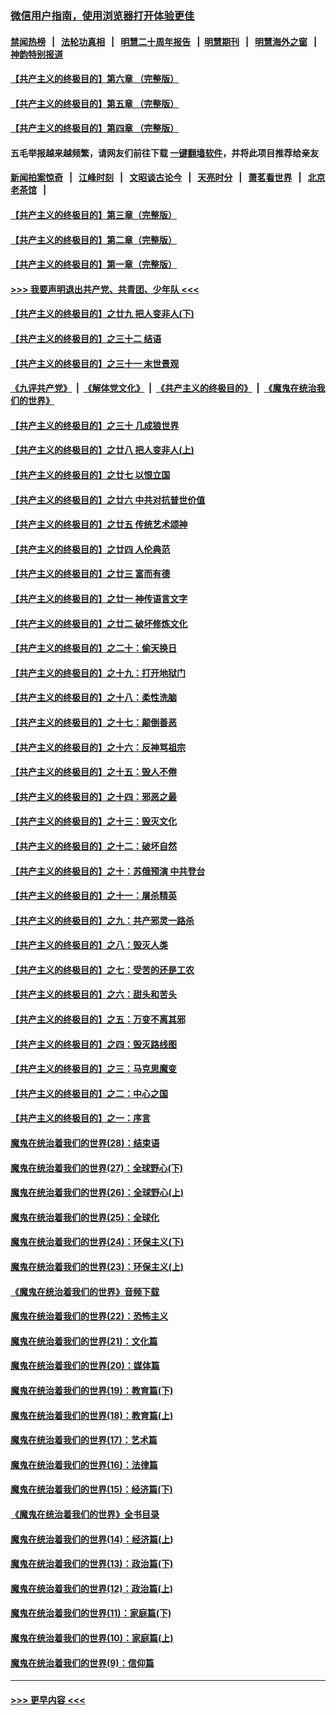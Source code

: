 ### [微信用户指南，使用浏览器打开体验更佳](https://github.com/gfw-breaker/banned-news1/blob/master/indexes/wechat-guide.md?t=0)
#### [禁闻热榜](热点新闻.md?t=0)  &nbsp;&nbsp;|&nbsp;&nbsp; [法轮功真相](https://github.com/gfw-breaker/truth/blob/master/README.md?t=0) &nbsp;&nbsp;|&nbsp;&nbsp; [明慧二十周年报告](https://github.com/gfw-breaker/mh-reports/blob/master/README.md?t=0) &nbsp;&nbsp;|&nbsp;&nbsp;[明慧期刊](https://github.com/gfw-breaker/mh-qikan) &nbsp;&nbsp;|&nbsp;&nbsp; [明慧海外之窗](https://github.com/gfw-breaker/mh-news/blob/master/README.md?t=0) &nbsp;&nbsp;|&nbsp;&nbsp; [神韵特别报道](https://github.com/gfw-breaker/mh-news/blob/master/shenyun.md?t=0)
#### [【共产主义的终极目的】第六章 （完整版）](../pages/nsc422/n11428913.md?t=02150633) 
#### [【共产主义的终极目的】第五章 （完整版）](../pages/nsc422/n11428912.md?t=02150633) 
#### [【共产主义的终极目的】第四章 （完整版）](../pages/nsc422/n11428907.md?t=02150633) 
#### 五毛举报越来越频繁，请网友们前往下载 [一键翻墙软件](https://github.com/gfw-breaker/ssr-accounts)，并将此项目推荐给亲友
#### [新闻拍案惊奇](https://github.com/gfw-breaker/banned-news1/blob/master/pages/link4.md) &nbsp;&nbsp;|&nbsp;&nbsp; [江峰时刻](https://github.com/gfw-breaker/banned-news1/blob/master/pages/link4.md) &nbsp;&nbsp;|&nbsp;&nbsp; [文昭谈古论今](https://github.com/gfw-breaker/banned-news1/blob/master/pages/link4.md) &nbsp;&nbsp;|&nbsp;&nbsp; [天亮时分](https://github.com/gfw-breaker/banned-news1/blob/master/pages/link4.md) &nbsp;&nbsp;|&nbsp;&nbsp; [萧茗看世界](https://github.com/gfw-breaker/banned-news1/blob/master/pages/link4.md) &nbsp;&nbsp;|&nbsp;&nbsp; [北京老茶馆](https://github.com/gfw-breaker/banned-news1/blob/master/pages/link4.md) &nbsp;&nbsp;|&nbsp;&nbsp; 
#### [【共产主义的终极目的】第三章（完整版）](../pages/nsc422/n11428848.md?t=02150633) 
#### [【共产主义的终极目的】第二章（完整版）](../pages/nsc422/n11428831.md?t=02150633) 
#### [【共产主义的终极目的】第一章（完整版）](../pages/nsc422/n11417651.md?t=02150633) 
#### [>>> 我要声明退出共产党、共青团、少年队 <<<](https://github.com/begood0513/goodnews/blob/master/quit/letter.md) 
#### [【共产主义的终极目的】之廿九 把人变非人(下)](../pages/nsc422/n11344140.md?t=02150633) 
#### [【共产主义的终极目的】之三十二 结语](../pages/nsc422/n11360535.md?t=02150633) 
#### [【共产主义的终极目的】之三十一 末世景观](../pages/nsc422/n11351129.md?t=02150633) 
#### [《九评共产党》](https://github.com/begood0513/9ping.md/blob/master/README.md) &nbsp;|&nbsp; [《解体党文化》](../../../../jtdwh.md/blob/master/README.md)  &nbsp;|&nbsp; [《共产主义的终极目的》](../../../../gczydzjmd.md/blob/master/README.md) &nbsp;|&nbsp; [《魔鬼在统治我们的世界》](../../../../mgztzwmdsj.md/blob/master/README.md) 
#### [【共产主义的终极目的】之三十 几成狼世界](../pages/nsc422/n11348280.md?t=02150633) 
#### [【共产主义的终极目的】之廿八 把人变非人(上)](../pages/nsc422/n11340492.md?t=02150633) 
#### [【共产主义的终极目的】之廿七 以恨立国](../pages/nsc422/n11336944.md?t=02150633) 
#### [【共产主义的终极目的】之廿六 中共对抗普世价值](../pages/nsc422/n11324785.md?t=02150633) 
#### [【共产主义的终极目的】之廿五 传统艺术颂神](../pages/nsc422/n11296396.md?t=02150633) 
#### [【共产主义的终极目的】之廿四 人伦典范](../pages/nsc422/n11296397.md?t=02150633) 
#### [【共产主义的终极目的】之廿三 富而有德](../pages/nsc422/n11283598.md?t=02150633) 
#### [【共产主义的终极目的】之廿一 神传语言文字](../pages/nsc422/n11263265.md?t=02150633) 
#### [【共产主义的终极目的】之廿二 破坏修炼文化](../pages/nsc422/n11245728.md?t=02150633) 
#### [【共产主义的终极目的】之二十：偷天换日](../pages/nsc422/n11238846.md?t=02150633) 
#### [【共产主义的终极目的】之十九：打开地狱门](../pages/nsc422/n11206376.md?t=02150633) 
#### [【共产主义的终极目的】之十八：柔性洗脑](../pages/nsc422/n11199994.md?t=02150633) 
#### [【共产主义的终极目的】之十七：颠倒善恶](../pages/nsc422/n11179782.md?t=02150633) 
#### [【共产主义的终极目的】之十六：反神骂祖宗](../pages/nsc422/n11166798.md?t=02150633) 
#### [【共产主义的终极目的】之十五：毁人不倦](../pages/nsc422/n11166792.md?t=02150633) 
#### [【共产主义的终极目的】之十四：邪恶之最](../pages/nsc422/n11150249.md?t=02150633) 
#### [【共产主义的终极目的】之十三：毁灭文化](../pages/nsc422/n11135227.md?t=02150633) 
#### [【共产主义的终极目的】之十二：破坏自然](../pages/nsc422/n11135214.md?t=02150633) 
#### [【共产主义的终极目的】之十：苏俄预演 中共登台](../pages/nsc422/n11118424.md?t=02150633) 
#### [【共产主义的终极目的】之十一：屠杀精英](../pages/nsc422/n11118442.md?t=02150633) 
#### [【共产主义的终极目的】之九：共产邪灵一路杀](../pages/nsc422/n11114139.md?t=02150633) 
#### [【共产主义的终极目的】之八：毁灭人类](../pages/nsc422/n11108503.md?t=02150633) 
#### [【共产主义的终极目的】之七：受苦的还是工农](../pages/nsc422/n11101809.md?t=02150633) 
#### [【共产主义的终极目的】之六：甜头和苦头](../pages/nsc422/n11096971.md?t=02150633) 
#### [【共产主义的终极目的】之五：万变不离其邪](../pages/nsc422/n11091285.md?t=02150633) 
#### [【共产主义的终极目的】之四：毁灭路线图](../pages/nsc422/n11086284.md?t=02150633) 
#### [【共产主义的终极目的】之三：马克思魔变](../pages/nsc422/n11061941.md?t=02150633) 
#### [【共产主义的终极目的】之二：中心之国](../pages/nsc422/n11047728.md?t=02150633) 
#### [【共产主义的终极目的】之一：序言](../pages/nsc422/n11086077.md?t=02150633) 
#### [魔鬼在统治着我们的世界(28)：结束语](../pages/nsc422/n10936246.md?t=02150633) 
#### [魔鬼在统治着我们的世界(27)：全球野心(下)](../pages/nsc422/n10928319.md?t=02150633) 
#### [魔鬼在统治着我们的世界(26)：全球野心(上)](../pages/nsc422/n10900318.md?t=02150633) 
#### [魔鬼在统治着我们的世界(25)：全球化](../pages/nsc422/n10788205.md?t=02150633) 
#### [魔鬼在统治着我们的世界(24)：环保主义(下)](../pages/nsc422/n10695307.md?t=02150633) 
#### [魔鬼在统治着我们的世界(23)：环保主义(上)](../pages/nsc422/n10688613.md?t=02150633) 
#### [《魔鬼在统治着我们的世界》音频下载](../pages/nsc422/n10635553.md?t=02150633) 
#### [魔鬼在统治着我们的世界(22)：恐怖主义](../pages/nsc422/n10614727.md?t=02150633) 
#### [魔鬼在统治着我们的世界(21)：文化篇](../pages/nsc422/n10597706.md?t=02150633) 
#### [魔鬼在统治着我们的世界(20)：媒体篇](../pages/nsc422/n10586579.md?t=02150633) 
#### [魔鬼在统治着我们的世界(19)：教育篇(下)](../pages/nsc422/n10564808.md?t=02150633) 
#### [魔鬼在统治着我们的世界(18)：教育篇(上)](../pages/nsc422/n10526970.md?t=02150633) 
#### [魔鬼在统治着我们的世界(17)：艺术篇](../pages/nsc422/n10499093.md?t=02150633) 
#### [魔鬼在统治着我们的世界(16)：法律篇](../pages/nsc422/n10485969.md?t=02150633) 
#### [魔鬼在统治着我们的世界(15)：经济篇(下)](../pages/nsc422/n10469975.md?t=02150633) 
#### [《魔鬼在统治着我们的世界》全书目录](../pages/nsc422/n10464261.md?t=02150633) 
#### [魔鬼在统治着我们的世界(14)：经济篇(上)](../pages/nsc422/n10457370.md?t=02150633) 
#### [魔鬼在统治着我们的世界(13)：政治篇(下)](../pages/nsc422/n10448270.md?t=02150633) 
#### [魔鬼在统治着我们的世界(12)：政治篇(上)](../pages/nsc422/n10444576.md?t=02150633) 
#### [魔鬼在统治着我们的世界(11)：家庭篇(下)](../pages/nsc422/n10440961.md?t=02150633) 
#### [魔鬼在统治着我们的世界(10)：家庭篇(上)](../pages/nsc422/n10435448.md?t=02150633) 
#### [魔鬼在统治着我们的世界(9)：信仰篇](../pages/nsc422/n10432159.md?t=02150633) 

----
#### [ >>> 更早内容 <<< ](../indexes/nsc422-earlier.md)
